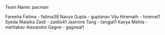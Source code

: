 Team Name: pacman

Fareeha Fatima - fatima38
Navya Gupta - guptanav
Viju Hiremath - hiremat1
Syeda Malaika Zaidi - zaidis41
Jasmine Tang - tangja11
Kavya Mehta - mehtakav
Alexandre Gagne - gagneal1
